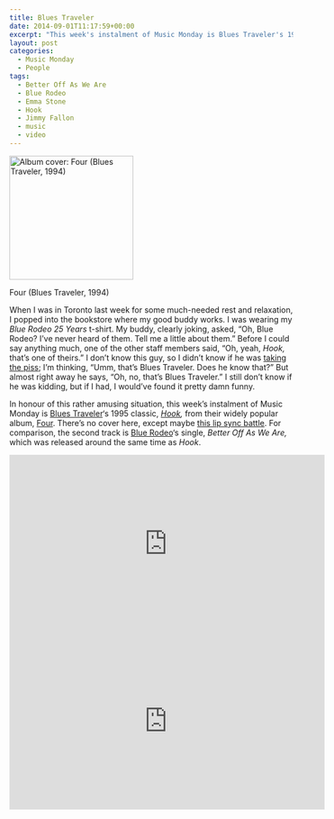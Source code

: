 ```yaml
---
title: Blues Traveler
date: 2014-09-01T11:17:59+00:00
excerpt: "This week's instalment of Music Monday is Blues Traveler's 1995 hit, Hook."
layout: post
categories:
  - Music Monday
  - People
tags:
  - Better Off As We Are
  - Blue Rodeo
  - Emma Stone
  - Hook
  - Jimmy Fallon
  - music
  - video
---
```

<div id="attachment_3983" style="width: 230px" class="wp-caption alignleft">
  <a href="https://dv8b8dkxht4vb.cloudfront.net/img/220px-BluesTravelerfour.jpg" data-fslightbox="lightbox"><img class="size-full wp-image-3983" src="https://dv8b8dkxht4vb.cloudfront.net/img/220px-BluesTravelerfour.jpg" alt="Album cover: Four (Blues Traveler, 1994)" width="220" height="220" srcset="https://dv8b8dkxht4vb.cloudfront.net/img/220px-BluesTravelerfour.jpg 220w, https://dv8b8dkxht4vb.cloudfront.net/img/220px-BluesTravelerfour-150x150.jpg 150w" sizes="(max-width: 220px) 100vw, 220px" /></a>
  
  <p class="wp-caption-text">
    Four (Blues Traveler, 1994)
  </p>
</div>

When I was in Toronto last week for some much-needed rest and relaxation, I popped into the bookstore where my good buddy works. I was wearing my _Blue Rodeo 25 Years_ t-shirt. My buddy, clearly joking, asked, &#8220;Oh, Blue Rodeo? I&#8217;ve never heard of them. Tell me a little about them.&#8221; Before I could say anything much, one of the other staff members said, &#8220;Oh, yeah, _Hook,_ that&#8217;s one of theirs.&#8221; I don&#8217;t know this guy, so I didn&#8217;t know if he was [taking the piss](http://en.wikipedia.org/wiki/Taking_the_piss); I&#8217;m thinking, &#8220;Umm, that&#8217;s Blues Traveler. Does he know that?&#8221; But almost right away he says, &#8220;Oh, no, that&#8217;s Blues Traveler.&#8221; I still don&#8217;t know if he was kidding, but if I had, I would&#8217;ve found it pretty damn funny.

In honour of this rather amusing situation, this week&#8217;s instalment of Music Monday is [Blues Traveler](http://bluestraveler.com/)&#8216;s 1995 classic, _[Hook](http://en.wikipedia.org/wiki/Hook_(Blues_Traveler_song)),_ from their widely popular album, [Four](http://en.wikipedia.org/wiki/Four_(Blues_Traveler_album)). There&#8217;s no cover here, except maybe [this lip sync battle](http://youtu.be/bLBSoC_2IY8?t=1m56s). For comparison, the second track is [Blue Rodeo](http://bluerodeo.com/)&#8216;s single, _Better Off As We Are,_ which was released around the same time as _Hook_.

<div class="video-container">
	<iframe width="560" height="315" src="https://www.youtube.com/embed/pdz5kCaCRFM" frameborder="0" allowfullscreen></iframe>
</div>

<div class="video-container">
	<iframe width="560" height="315" src="https://www.youtube.com/embed/CTZiScdi4QM" frameborder="0" allowfullscreen></iframe>
</div>